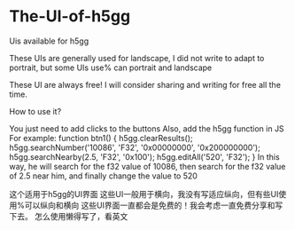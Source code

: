 # The-UI-of-h5gg

Uis available for h5gg


These UIs are generally used for landscape, I did not write to adapt to portrait, but some UIs use% can portrait and landscape


These UI are always free! I will consider sharing and writing for free all the time.


How to use it?


You just need to add clicks to the buttons
Also, add the h5gg function in JS
For example:
function btn1() {
h5gg.clearResults();
h5gg.searchNumber('10086', 'F32', '0x00000000', '0x200000000');
h5gg.searchNearby(2.5, 'F32', '0x100');
h5gg.editAll('520', 'F32');
}
In this way, he will search for the f32 value of 10086, then search for the f32 value of 2.5 near him, and finally change the value to 520

这个适用于h5gg的UI界面
这些UI一般用于横向，我没有写适应纵向，但有些UI使用%可以纵向和横向
这些UI界面一直都会是免费的！我会考虑一直免费分享和写下去。
怎么使用懒得写了，看英文

